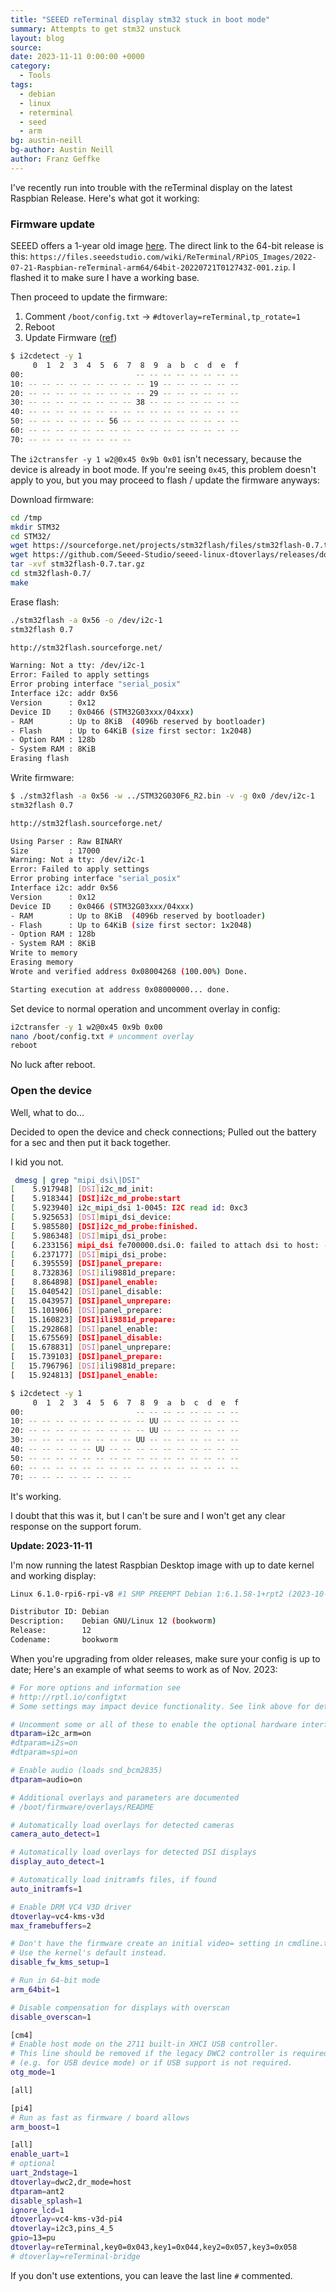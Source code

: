 ```yaml
---
title: "SEEED reTerminal display stm32 stuck in boot mode"
summary: Attempts to get stm32 unstuck
layout: blog
source:
date: 2023-11-11 0:00:00 +0000
category:
  - Tools
tags:
  - debian
  - linux
  - reterminal
  - seed
  - arm
bg: austin-neill
bg-author: Austin Neill
author: Franz Geffke
---
```


I've recently run into trouble with the reTerminal display on the latest Raspbian Release. Here's what got it working:

### Firmware update

SEEED offers a 1-year old image [here](https://wiki.seeedstudio.com/reTerminal-FAQ/#q2-how-can-i-flash-raspberry-pi-os-which-is-originally-shipped-with-reterminal). The direct link to the 64-bit release is this: `https://files.seeedstudio.com/wiki/ReTerminal/RPiOS_Images/2022-07-21-Raspbian-reTerminal-arm64/64bit-20220721T012743Z-001.zip`. I flashed it to make sure I have a working base.

Then proceed to update the firmware:

1. Comment `/boot/config.txt` -> `#dtoverlay=reTerminal,tp_rotate=1`
2. Reboot
3. Update Firmware ([ref](https://wiki.seeedstudio.com/reTerminal-FAQ/#q12-leds-and-buzzer-do-not-work-after-installing-reterminal-drivers))

```bash
$ i2cdetect -y 1
     0  1  2  3  4  5  6  7  8  9  a  b  c  d  e  f
00:                         -- -- -- -- -- -- -- --
10: -- -- -- -- -- -- -- -- -- 19 -- -- -- -- -- --
20: -- -- -- -- -- -- -- -- -- 29 -- -- -- -- -- --
30: -- -- -- -- -- -- -- -- 38 -- -- -- -- -- -- --
40: -- -- -- -- -- -- -- -- -- -- -- -- -- -- -- --
50: -- -- -- -- -- -- 56 -- -- -- -- -- -- -- -- --
60: -- -- -- -- -- -- -- -- -- -- -- -- -- -- -- --
70: -- -- -- -- -- -- -- --
```

The `i2ctransfer -y 1 w2@0x45 0x9b 0x01` isn't necessary, because the device is already in boot mode. If you're seeing `0x45`, this problem doesn't apply to you, but you may proceed to flash / update the firmware anyways:

Download firmware:

```bash
cd /tmp
mkdir STM32
cd STM32/
wget https://sourceforge.net/projects/stm32flash/files/stm32flash-0.7.tar.gz
wget https://github.com/Seeed-Studio/seeed-linux-dtoverlays/releases/download/2022-05-29-reTerminal-V1.9/STM32G030F6_R2.bin
tar -xvf stm32flash-0.7.tar.gz
cd stm32flash-0.7/
make
```

Erase flash:

```bash
./stm32flash -a 0x56 -o /dev/i2c-1
stm32flash 0.7

http://stm32flash.sourceforge.net/

Warning: Not a tty: /dev/i2c-1
Error: Failed to apply settings
Error probing interface "serial_posix"
Interface i2c: addr 0x56
Version      : 0x12
Device ID    : 0x0466 (STM32G03xxx/04xxx)
- RAM        : Up to 8KiB  (4096b reserved by bootloader)
- Flash      : Up to 64KiB (size first sector: 1x2048)
- Option RAM : 128b
- System RAM : 8KiB
Erasing flash
```

Write firmware:

```bash
$ ./stm32flash -a 0x56 -w ../STM32G030F6_R2.bin -v -g 0x0 /dev/i2c-1
stm32flash 0.7

http://stm32flash.sourceforge.net/

Using Parser : Raw BINARY
Size         : 17000
Warning: Not a tty: /dev/i2c-1
Error: Failed to apply settings
Error probing interface "serial_posix"
Interface i2c: addr 0x56
Version      : 0x12
Device ID    : 0x0466 (STM32G03xxx/04xxx)
- RAM        : Up to 8KiB  (4096b reserved by bootloader)
- Flash      : Up to 64KiB (size first sector: 1x2048)
- Option RAM : 128b
- System RAM : 8KiB
Write to memory
Erasing memory
Wrote and verified address 0x08004268 (100.00%) Done.

Starting execution at address 0x08000000... done.
```

Set device to normal operation and uncomment overlay in config:

```bash
i2ctransfer -y 1 w2@0x45 0x9b 0x00
nano /boot/config.txt # uncomment overlay
reboot
```

No luck after reboot.

### Open the device

Well, what to do...

Decided to open the device and check connections; Pulled out the battery for a sec and then put it back together.

I kid you not.

```bash
 dmesg | grep "mipi_dsi\|DSI"
[    5.917948] [DSI]i2c_md_init:
[    5.918344] [DSI]i2c_md_probe:start
[    5.923940] i2c_mipi_dsi 1-0045: I2C read id: 0xc3
[    5.925653] [DSI]mipi_dsi_device:
[    5.985580] [DSI]i2c_md_probe:finished.
[    5.986348] [DSI]mipi_dsi_probe:
[    6.233156] mipi_dsi fe700000.dsi.0: failed to attach dsi to host: -517
[    6.237177] [DSI]mipi_dsi_probe:
[    6.395559] [DSI]panel_prepare:
[    8.732836] [DSI]ili9881d_prepare:
[    8.864898] [DSI]panel_enable:
[   15.040542] [DSI]panel_disable:
[   15.043957] [DSI]panel_unprepare:
[   15.101906] [DSI]panel_prepare:
[   15.160823] [DSI]ili9881d_prepare:
[   15.292868] [DSI]panel_enable:
[   15.675569] [DSI]panel_disable:
[   15.678831] [DSI]panel_unprepare:
[   15.739103] [DSI]panel_prepare:
[   15.796796] [DSI]ili9881d_prepare:
[   15.924813] [DSI]panel_enable:

$ i2cdetect -y 1
     0  1  2  3  4  5  6  7  8  9  a  b  c  d  e  f
00:                         -- -- -- -- -- -- -- --
10: -- -- -- -- -- -- -- -- -- UU -- -- -- -- -- --
20: -- -- -- -- -- -- -- -- -- UU -- -- -- -- -- --
30: -- -- -- -- -- -- -- -- UU -- -- -- -- -- -- --
40: -- -- -- -- -- UU -- -- -- -- -- -- -- -- -- --
50: -- -- -- -- -- -- -- -- -- -- -- -- -- -- -- --
60: -- -- -- -- -- -- -- -- -- -- -- -- -- -- -- --
70: -- -- -- -- -- -- -- --
```

It's working.

I doubt that this was it, but I can't be sure and I won't get any clear response on the support forum.

**Update: 2023-11-11**

I'm now running the latest Raspbian Desktop image with up to date kernel and working display:

```bash
Linux 6.1.0-rpi6-rpi-v8 #1 SMP PREEMPT Debian 1:6.1.58-1+rpt2 (2023-10-27) aarch64 GNU/Linux

Distributor ID: Debian
Description:    Debian GNU/Linux 12 (bookworm)
Release:        12
Codename:       bookworm
```

When you're upgrading from older releases, make sure your config is up to date; Here's an example of what seems to work as of Nov. 2023:

```bash
# For more options and information see
# http://rptl.io/configtxt
# Some settings may impact device functionality. See link above for details

# Uncomment some or all of these to enable the optional hardware interfaces
dtparam=i2c_arm=on
#dtparam=i2s=on
#dtparam=spi=on

# Enable audio (loads snd_bcm2835)
dtparam=audio=on

# Additional overlays and parameters are documented
# /boot/firmware/overlays/README

# Automatically load overlays for detected cameras
camera_auto_detect=1

# Automatically load overlays for detected DSI displays
display_auto_detect=1

# Automatically load initramfs files, if found
auto_initramfs=1

# Enable DRM VC4 V3D driver
dtoverlay=vc4-kms-v3d
max_framebuffers=2

# Don't have the firmware create an initial video= setting in cmdline.txt.
# Use the kernel's default instead.
disable_fw_kms_setup=1

# Run in 64-bit mode
arm_64bit=1

# Disable compensation for displays with overscan
disable_overscan=1

[cm4]
# Enable host mode on the 2711 built-in XHCI USB controller.
# This line should be removed if the legacy DWC2 controller is required
# (e.g. for USB device mode) or if USB support is not required.
otg_mode=1

[all]

[pi4]
# Run as fast as firmware / board allows
arm_boost=1

[all]
enable_uart=1
# optional
uart_2ndstage=1
dtoverlay=dwc2,dr_mode=host
dtparam=ant2
disable_splash=1
ignore_lcd=1
dtoverlay=vc4-kms-v3d-pi4
dtoverlay=i2c3,pins_4_5
gpio=13=pu
dtoverlay=reTerminal,key0=0x043,key1=0x044,key2=0x057,key3=0x058
# dtoverlay=reTerminal-bridge
```

If you don't use extentions, you can leave the last line `#` commented.
